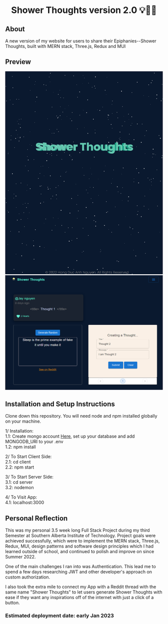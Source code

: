<h1 align="center">Shower Thoughts version 2.0 💡👨‍💻</h1>
<h2>About</h2>
<p>A new version of my website for users to share their Epiphanies--Shower Thoughts, built with MERN stack, Three.js, Redux and MUI</p>
<h2>Preview</h2>
<img src="./client/src/assets/projectss_1.png" alt="preview screenshot"></img>
<img src="./client/src/assets/projectss_2.png" alt="preview screenshot"></img>
<h2>Installation and Setup Instructions</h2>
<p>Clone down this repository. You will need node and npm installed globally on your machine.

1/ Installation: </br>
1.1: Create mongo account <a  href="https://account.mongodb.com/account/login" target="blank" alt="register with mongodb atlas">Here</a>, set up your database and add MONGODB_URI to your .env </br>
1.2: npm install

2/ To Start Client Side:</br>
2.1: cd client</br>
2.2: npm start

3/ To Start Server Side:</br>
3.1: cd server</br>
3.2: nodemon

4/ To Visit App:</br>
4.1: localhost:3000

</p>

<h2>Personal Reflection</h2>
<p>This was my personal 3.5 week long Full Stack Project during my third Semester at Southern Alberta Institute of Technology. Project goals were achieved successfully, which were to implement the MERN stack, Three.js, Redux, MUI, design patterns and software design principles which I had learned outside of school, and continued to polish and improve on since Summer 2022.

One of the main challenges I ran into was Authentication. This lead me to spend a few days researching JWT and other developer's approach on custom authorization.

I also took the extra mile to connect my App with a Reddit thread with the same name "Shower Thoughts" to let users generate Shower Thoughts with ease if they want any inspirations off of the internet with just a click of a button.

</p>
<h3>Estimated deployment date: early Jan 2023</h3>
